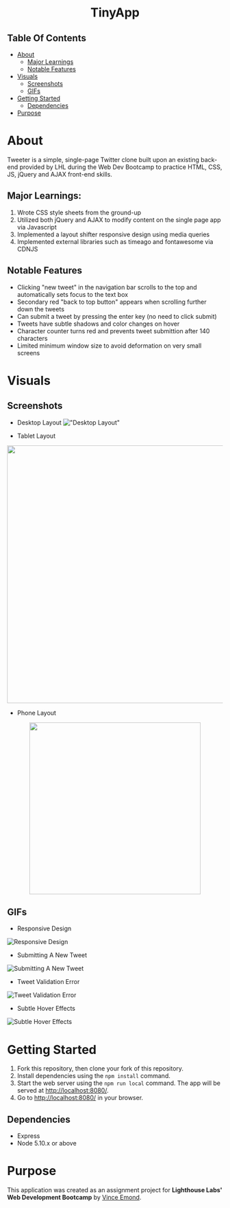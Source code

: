 <h1 align="center">TinyApp</h1>

## Table Of Contents

- [About](#about)
  - [Major Learnings](#major-learnings)
  - [Notable Features](#notable-features)
- [Visuals](#visuals)
  - [Screenshots](#screenshots)
  - [GIFs](#gifs)
- [Getting Started](#getting-started)
    - [Dependencies](#dependencies)
- [Purpose](#purpose)

# About

Tweeter is a simple, single-page Twitter clone built upon an existing back-end provided by LHL during the Web Dev Bootcamp to practice HTML, CSS, JS, jQuery and AJAX front-end skills.

## Major Learnings:
1. Wrote CSS style sheets from the ground-up
2. Utilized both jQuery and AJAX to modify content on the single page app via Javascript
3. Implemented a layout shifter responsive design using media queries
4. Implemented external libraries such as timeago and fontawesome via CDNJS

## Notable Features
* Clicking "new tweet" in the navigation bar scrolls to the top and automatically sets focus to the text box
* Secondary red "back to top button" appears when scrolling further down the tweets
* Can submit a tweet by pressing the enter key (no need to click submit)
* Tweets have subtle shadows and color changes on hover
* Character counter turns red and prevents tweet submittion after 140 characters
* Limited minimum window size to avoid deformation on very small screens

# Visuals

## Screenshots


* Desktop Layout
!["Desktop Layout"](https://github.com/VinceEmond/tweeter/blob/main/public/images/Tweeter-desktop.png?raw=true)

* Tablet Layout
<p align="center">
<img src="https://github.com/VinceEmond/tweeter/blob/main/public/images/Tweeter-tablet.png?raw=true" width="600">
</p>

* Phone Layout
<p align="center">
<img src="https://github.com/VinceEmond/tweeter/blob/main/public/images/Tweeter-phone.png?raw=true" width="400">
</p>



## GIFs
* Responsive Design

![Responsive Design](https://github.com/VinceEmond/tweeter/blob/main/public/images/tweeter-resize.gif?raw=true)

* Submitting A New Tweet

![Submitting A New Tweet](https://github.com/VinceEmond/tweeter/blob/main/public/images/tweeter-validtweet.gif?raw=true)

* Tweet Validation Error

![Tweet Validation Error](https://github.com/VinceEmond/tweeter/blob/main/public/images/tweeter-error.gif?raw=true)

* Subtle Hover Effects

![Subtle Hover Effects](https://github.com/VinceEmond/tweeter/blob/main/public/images/tweeter-hover.gif?raw=true)


# Getting Started

1. Fork this repository, then clone your fork of this repository.
2. Install dependencies using the `npm install` command.
3. Start the web server using the `npm run local` command. The app will be served at <http://localhost:8080/>.
4. Go to <http://localhost:8080/> in your browser.


## Dependencies

- Express
- Node 5.10.x or above


# Purpose

This application was created as an assignment project for **Lighthouse Labs' Web Development Bootcamp** by [Vince Emond](https://github.com/VinceEmond).